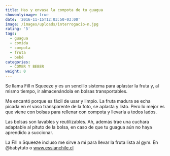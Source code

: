 ```yaml
---
title: Has y envasa la compota de tu guagua
showonlyimage: true
date: '2016-11-15T12:03:50-03:00'
image: /images/uploads/interrogacio-n.jpg
rating: '5'
tags:
  - guagua
  - comida
  - compota
  - fruta
  - bebé
categories:
  - COMER Y BEBER
weight: 0
---
```

Se llama  Fill n Squeeze y es un sencillo sistema para aplastar la fruta y, al mismo tiempo, ir almacenándola en bolsas transportables.

<!--more-->

Me encantó porque es fácil de usar y limpio. La fruta madura se echa picada en el vaso transparente de la foto, se aplasta y listo. Pero lo mejor es que viene con bolsas para rellenar con compota y llevarla a todos lados. 

Las bolsas son lavables y reutilizables. Ah, además trae una cuchara adaptable al pituto de la bolsa, en caso de que tu guagua aún no haya aprendido a succionar. 

La Fill n Squeeze incluso me sirve a mí para llevar la fruta lista al gym. En @babytuto o www.essianchile.cl
